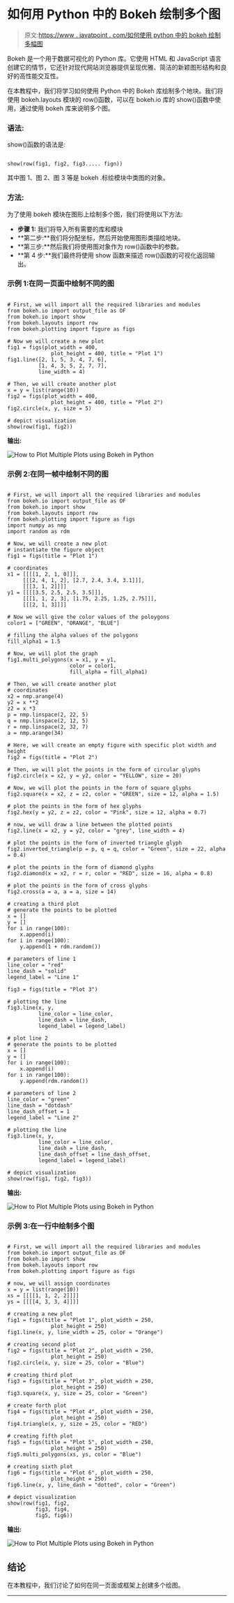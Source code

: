 # 如何用 Python 中的 Bokeh 绘制多个图

> 原文:[https://www . javatpoint . com/如何使用 python 中的 bokeh 绘制多幅图](https://www.javatpoint.com/how-to-plot-multiple-plots-using-bokeh-in-python)

Bokeh 是一个用于数据可视化的 Python 库。它使用 HTML 和 JavaScript 语言创建它的情节，它还针对现代网站浏览器提供呈现优雅、简洁的新颖图形结构和良好的高性能交互性。

在本教程中，我们将学习如何使用 Python 中的 Bokeh 库绘制多个地块。我们将使用 bokeh.layouts 模块的 row()函数，可以在 bokeh.io 库的 show()函数中使用，通过使用 bokeh 库来说明多个图。

### 语法:

show()函数的语法是:

```

show(row(fig1, fig2, fig3..... fign))

```

其中图 1、图 2、图 3 等是 bokeh .标绘模块中类图的对象。

### 方法:

为了使用 bokeh 模块在图形上绘制多个图，我们将使用以下方法:

*   **步骤 1:** 我们将导入所有需要的库和模块
*   **第二步:**我们将分配坐标，然后开始使用图形类描绘地块。
*   **第三步:**然后我们将使用图对象作为 row()函数中的参数。
*   **第 4 步:**我们最终将使用 show 函数来描述 row()函数的可视化返回输出。

### 示例 1:在同一页面中绘制不同的图

```

# First, we will import all the required libraries and modules
from bokeh.io import output_file as OF
from bokeh.io import show
from bokeh.layouts import row
from bokeh.plotting import figure as figs

# Now we will create a new plot
fig1 = figs(plot_width = 400,
              plot_height = 400, title = "Plot 1")
fig1.line([2, 1, 5, 3, 4, 7, 6],
          [1, 4, 3, 5, 2, 7, 7],
          line_width = 4)

# Then, we will create another plot
x = y = list(range(10))
fig2 = figs(plot_width = 400,
              plot_height = 400, title = "Plot 2")
fig2.circle(x, y, size = 5)

# depict visualization
show(row(fig1, fig2))

```

**输出:**

![How to Plot Multiple Plots using Bokeh in Python](../Images/dfd0ee7349d8b6e1b300ec19087da5ca.png)

### 示例 2:在同一帧中绘制不同的图

```

# First, we will import all the required libraries and modules
from bokeh.io import output_file as OF
from bokeh.io import show
from bokeh.layouts import row
from bokeh.plotting import figure as figs
import numpy as nmp
import random as rdm

# Now, we will create a new plot
# instantiate the figure object
fig1 = figs(title = "Plot 1")

# coordinates
x1 = [[[[1, 2, 1, 0]]],
     [[[2, 4, 1, 2], [2.7, 2.4, 3.4, 3.1]]],
     [[[3, 1, 2]]]]
y1 = [[[[3.5, 2.5, 2.5, 3.5]]],
     [[[1, 1, 2, 3], [1.75, 2.25, 1.25, 2.75]]],
     [[[2, 1, 3]]]]

# Now we will give the color values of the poloygons
color1 = ["GREEN", "ORANGE", "BLUE"]

# filling the alpha values of the polygons
fill_alpha1 = 1.5

# Now, we will plot the graph
fig1.multi_polygons(x = x1, y = y1,
                    color = color1,
                    fill_alpha = fill_alpha1)

# Then, we will create another plot
# coordinates
x2 = nmp.arange(4)
y2 = x **2
z2 = x *3
p = nmp.linspace(2, 22, 5)
q = nmp.linspace(2, 12, 5)
r = nmp.linspace(2, 32, 7)
a = nmp.arange(34)

# Here, we will create an empty figure with specific plot width and height
fig2 = figs(title = "Plot 2")

# Then, we will plot the points in the form of circular glyphs
fig2.circle(x = x2, y = y2, color = "YELLOW", size = 20)

# Now, we will plot the points in the form of square glyphs
fig2.square(x = x2, z = z2, color = "GREEN", size = 12, alpha = 1.5)

# plot the points in the form of hex glyphs
fig2.hex(y = y2, z = z2, color = "Pink", size = 12, alpha = 0.7)

# now, we will draw a line between the plotted points
fig2.line(x = x2, y = y2, color = "grey", line_width = 4)

# plot the points in the form of inverted triangle glyph
fig2.inverted_triangle(p = p, q = q, color = "Green", size = 22, alpha = 0.4)

# plot the points in the form of diamond glyphs
fig2.diamond(x = x2, r = r, color = "RED", size = 16, alpha = 0.8)

# plot the points in the form of cross glyphs
fig2.cross(a = a, a = a, size = 14)

# creating a third plot
# generate the points to be plotted
x = []
y = []
for i in range(100):
    x.append(i)
for i in range(100):
    y.append(1 + rdm.random())

# parameters of line 1
line_color = "red"
line_dash = "solid"
legend_label = "Line 1"

fig3 = figs(title = "Plot 3")

# plotting the line
fig3.line(x, y,
          line_color = line_color,
          line_dash = line_dash,
          legend_label = legend_label)

# plot line 2
# generate the points to be plotted
x = []
y = []
for i in range(100):
    x.append(i)
for i in range(100):
    y.append(rdm.random())

# parameters of line 2
line_color = "green"
line_dash = "dotdash"
line_dash_offset = 1
legend_label = "Line 2"

# plotting the line
fig3.line(x, y,
          line_color = line_color,
          line_dash = line_dash,
          line_dash_offset = line_dash_offset,
          legend_label = legend_label)

# depict visualization
show(row(fig1, fig2, fig3))

```

**输出:**

![How to Plot Multiple Plots using Bokeh in Python](../Images/7ffcb416665231bb7452f3c2b85d59ea.png)

### 示例 3:在一行中绘制多个图

```

# First, we will import all the required libraries and modules
from bokeh.io import output_file as OF
from bokeh.io import show
from bokeh.layouts import row
from bokeh.plotting import figure as figs

# now, we will assign coordinates
x = y = list(range(10))
xs = [[[[1, 1, 2, 2]]]]
ys = [[[[4, 3, 3, 4]]]]

# creating a new plot
fig1 = figs(title = "Plot 1", plot_width = 250,
              plot_height = 250)
fig1.line(x, y, line_width = 25, color = "Orange")

# creating second plot
fig2 = figs(title = "Plot 2", plot_width = 250,
              plot_height = 250)
fig2.circle(x, y, size = 25, color = "Blue")

# creating third plot
fig3 = figs(title = "Plot 3", plot_width = 250,
              plot_height = 250)
fig3.square(x, y, size = 25, color = "Green")

# create forth plot
fig4 = figs(title = "Plot 4", plot_width = 250,
              plot_height = 250)
fig4.triangle(x, y, size = 25, color = "RED")

# creating fifth plot
fig5 = figs(title = "Plot 5", plot_width = 250,
              plot_height = 250)
fig5.multi_polygons(xs, ys, color = "Blue")

# creating sixth plot
fig6 = figs(title = "Plot 6", plot_width = 250,
              plot_height = 250)
fig6.line(x, y, line_dash = "dotted", color = "Green")

# depict visualization
show(row(fig1, fig2,
         fig3, fig4,
         fig5, fig6))

```

**输出:**

![How to Plot Multiple Plots using Bokeh in Python](../Images/6ce6877fe67aba62947f69bf0709830d.png)

## 结论

在本教程中，我们讨论了如何在同一页面或框架上创建多个绘图。

* * *
